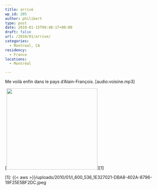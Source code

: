 ```yaml
---
title: arrivé
wp_id: 205
author: philibert
type: post
date: 2010-01-15T09:48:17+00:00
draft: false
url: /2010/01/arrive/
categories:
  - Montreal, CA
residency:
  - France
locations:
  - Montréal

---
```

Me voilà enfin dans le pays d&rsquo;Alain-François. [audio:voisine.mp3] 

[<img src="{{< aws >}}/uploads/2010/01/l_600_536_1E327021-DBA8-402A-8796-19F25E5BF2DC.jpeg" alt="" width="300" height="268" class="alignnone size-full wp-image-364" />][1]

 [1]: {{< aws >}}/uploads/2010/01/l_600_536_1E327021-DBA8-402A-8796-19F25E5BF2DC.jpeg